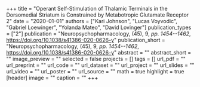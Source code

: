 +++
title = "Operant Self-Stimulation of Thalamic Terminals in the Dorsomedial Striatum is Constrained by Metabotropic Glutamate Receptor 2"
date = "2020-01-01"
authors = ["Kari Johnson", "Lucas Voyvodic", "Gabriel Loewinger", "Yolanda Mateo", "David Lovinger"]
publication_types = ["2"]
publication = "Neuropsychopharmacology, (45), 9, _pp. 1454--1462_, https://doi.org/10.1038/s41386-020-0626-y"
publication_short = "Neuropsychopharmacology, (45), 9, _pp. 1454--1462_, https://doi.org/10.1038/s41386-020-0626-y"
abstract = ""
abstract_short = ""
image_preview = ""
selected = false
projects = []
tags = []
url_pdf = ""
url_preprint = ""
url_code = ""
url_dataset = ""
url_project = ""
url_slides = ""
url_video = ""
url_poster = ""
url_source = ""
math = true
highlight = true
[header]
image = ""
caption = ""
+++
